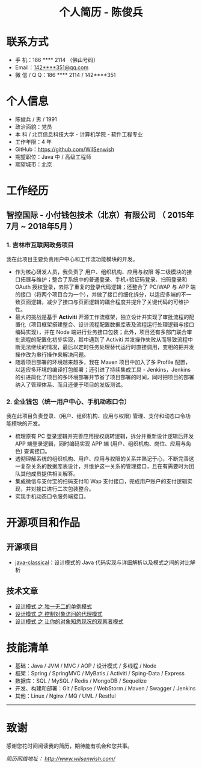 # **<center> 个人简历 - 陈俊兵 </center>**


# 联系方式

- 手 机：186 **** 2114 （佛山号码）
- Email：<142****351@qq.com>
- 微 信 / Q Q：186 **** 2114 / 142****351


# 个人信息

 - 陈俊兵 / 男 / 1991
 - 政治面貌：党员
 - 本 科 / 北京信息科技大学 - 计算机学院 - 软件工程专业
 - 工作年限：4 年
 - GitHub：<https://github.com/WilSenwish>
 - 期望职位：Java 中 / 高级工程师
 - 期望城市：北京


# 工作经历

## 智控国际 - 小付钱包技术（北京）有限公司 （ 2015年7月 ~ 2018年5月 ）

### 1. 吉林市互联网政务项目 
我在此项目主要负责用户中心和工作流功能模块的开发。
- 作为核心研发人员，我负责了 用户、组织机构、应用与权限 等二级模块的接口拓展与维护；整合了系统中的普通登录、手机+验证码登录、扫码登录和 OAuth 授权登录，去除了重复的登录代码逻辑；还整合了 PC/WAP 与 APP 端的接口（将两个项目合为一个），并做了接口的细化拆分，以适应多端的不一致页面逻辑，减少了接口与页面逻辑的耦合程度并提升了关键代码的可维护性。
- 最大的挑战是基于 **Activiti** 开源工作流框架，独立设计并实现了审批流程的配置化（项目框架搭建整合、设计流程配置数据库表及流程运行处理逻辑与接口编码实现），并在 Node 端进行业务接口包装；此外，项目还有多部门联合审批流程的配置化初步实现，其中遇到了 Activiti 并发操作失败从而导致流程中断无法继续的情况，最后以定时任务处理替代运行时直接调用，变相的把并发操作改为串行操作来解决问题。
- 随着项目部署的环境越来越多，我在 Maven 项目中加入了多 Profile 配置，以适应多环境的编译打包部署；还引进了持续集成工具 - Jenkins，Jenkins 的引进简化了项目的多环境部署并节省了项目部署的时间，同时把项目的部署纳入了管理体系、而且还便于项目的发版测试。
 

### 2. 企业钱包（统一用户中心、手机动态口令）
我在此项目负责登录、(用户、组织机构、应用与权限) 管理、支付和动态口令功能模块的开发。
- 梳理原有 PC 登录逻辑并完善应用授权跳转逻辑，拆分并重新设计逻辑后开发 APP 端登录逻辑，同时编码实现 APP 端 (用户、组织机构、岗位、应用与角色) 查询接口。
- 透彻理解系统的组织机构、用户、应用与权限的关系并熟记于心，不断完善这一复杂关系的数据库表设计，并维护这一关系的管理接口，且在有需要时为团队其他成员提供相关解答。
- 集成微信与支付宝的扫码支付和 Wap 支付接口，完成用户账户的支付逻辑实现，并对接口进行二次包装整合。
- 实现手机动态口令服务端接口。


# 开源项目和作品

## 开源项目

- [java-classical](https://github.com/WilSenwish/java-classical)：设计模式的 Java 代码实现与详细解析以及模式之间的对比解析

## 技术文章

- [设计模式 之 独一无二的单例模式](https://github.com/WilSenwish/java-classical/blob/master/design-patterns/docs/singleton.md)
- [设计模式 之 控制对象访问的代理模式](https://github.com/WilSenwish/java-classical/blob/master/design-patterns/docs/proxy.md)
- [设计模式 之 让你的对象知悉现况的观察者模式](https://github.com/WilSenwish/java-classical/blob/master/design-patterns/docs/observer.md)


# 技能清单

- 基础：Java / JVM / MVC / AOP / 设计模式 / 多线程 / Node
- 框架：Spring / SpringMVC / MyBatis / Activiti / Sping-Data / Express
- 数据库：SQL / MySQL / Redis / MongoDB / Sequelize
- 开发、构建和部署：Git / Eclipse / WebStorm / Maven / Swagger / Jenkins
- 其他：Linux / Nginx / MQ / UML / Restful


---      
# 致谢
感谢您花时间阅读我的简历，期待能有机会和您共事。

_简历网络地址： <http://www.wilsenwish.com/>_


